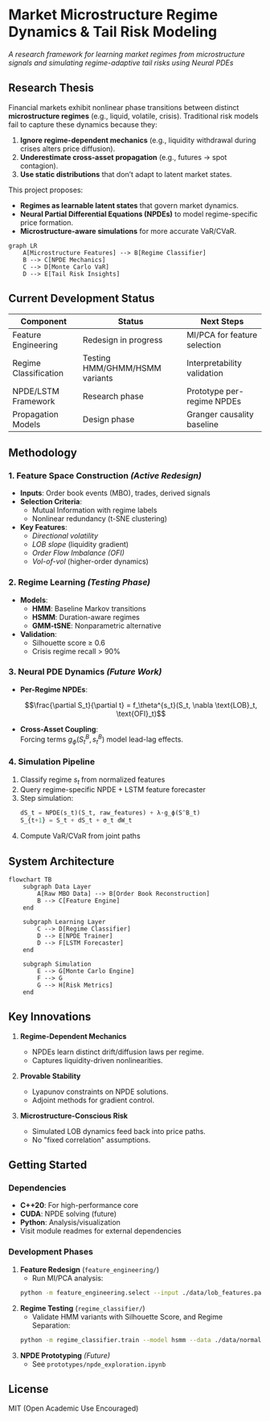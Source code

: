 # Market Microstructure Regime Dynamics & Tail Risk Modeling

*A research framework for learning market regimes from microstructure signals and simulating regime-adaptive tail risks using Neural PDEs*

## Research Thesis

Financial markets exhibit nonlinear phase transitions between distinct **microstructure regimes** (e.g., liquid, volatile, crisis). Traditional risk models fail to capture these dynamics because they:

1. **Ignore regime-dependent mechanics** (e.g., liquidity withdrawal during crises alters price diffusion).  
2. **Underestimate cross-asset propagation** (e.g., futures → spot contagion).  
3. **Use static distributions** that don’t adapt to latent market states.  

This project proposes:  
- **Regimes as learnable latent states** that govern market dynamics.  
- **Neural Partial Differential Equations (NPDEs)** to model regime-specific price formation.  
- **Microstructure-aware simulations** for more accurate VaR/CVaR.  

```mermaid
graph LR
    A[Microstructure Features] --> B[Regime Classifier]
    B --> C[NPDE Mechanics]
    C --> D[Monte Carlo VaR]
    D --> E[Tail Risk Insights]
```

## Current Development Status

| Component               | Status                          | Next Steps                     |
|-------------------------|---------------------------------|--------------------------------|
| Feature Engineering     | Redesign in progress            | MI/PCA for feature selection  |
| Regime Classification   | Testing HMM/GHMM/HSMM variants  | Interpretability validation    |
| NPDE/LSTM Framework     | Research phase                  | Prototype per-regime NPDEs     |
| Propagation Models      | Design phase                    | Granger causality baseline     |

## Methodology

### 1. Feature Space Construction *(Active Redesign)*
- **Inputs**: Order book events (MBO), trades, derived signals  
- **Selection Criteria**:  
  - Mutual Information with regime labels  
  - Nonlinear redundancy (t-SNE clustering)  
- **Key Features**:  
  - *Directional volatility*  
  - *LOB slope* (liquidity gradient)  
  - *Order Flow Imbalance (OFI)*  
  - *Vol-of-vol* (higher-order dynamics)  

### 2. Regime Learning *(Testing Phase)*
- **Models**:  
  - **HMM**: Baseline Markov transitions  
  - **HSMM**: Duration-aware regimes  
  - **GMM-tSNE**: Nonparametric alternative  
- **Validation**:  
  - Silhouette score ≥ 0.6  
  - Crisis regime recall > 90%  

### 3. Neural PDE Dynamics *(Future Work)*
- **Per-Regime NPDEs**:  
  ```math
  \frac{\partial S_t}{\partial t} = f_\theta^{s_t}(S_t, \nabla \text{LOB}_t, \text{OFI}_t)
  ```
- **Cross-Asset Coupling**:  
  Forcing terms $g_\phi(S^B_t, s^B_t)$ model lead-lag effects.  

### 4. Simulation Pipeline
1. Classify regime $s_t$ from normalized features  
2. Query regime-specific NPDE + LSTM feature forecaster  
3. Step simulation:  
   ```python
   dS_t = NPDE(s_t)(S_t, raw_features) + λ·g_ϕ(S^B_t)
   S_{t+1} = S_t + dS_t + σ_t dW_t
   ```
4. Compute VaR/CVaR from joint paths  

## System Architecture

```mermaid
flowchart TB
    subgraph Data Layer
        A[Raw MBO Data] --> B[Order Book Reconstruction]
        B --> C[Feature Engine]
    end

    subgraph Learning Layer
        C --> D[Regime Classifier]
        D --> E[NPDE Trainer]
        D --> F[LSTM Forecaster]
    end

    subgraph Simulation
        E --> G[Monte Carlo Engine]
        F --> G
        G --> H[Risk Metrics]
    end
```

## Key Innovations

1. **Regime-Dependent Mechanics**  
   - NPDEs learn distinct drift/diffusion laws per regime.  
   - Captures liquidity-driven nonlinearities.  

2. **Provable Stability**  
   - Lyapunov constraints on NPDE solutions.  
   - Adjoint methods for gradient control.  

3. **Microstructure-Conscious Risk**  
   - Simulated LOB dynamics feed back into price paths.  
   - No "fixed correlation" assumptions.  

## Getting Started

### Dependencies
- **C++20**: For high-performance core  
- **CUDA**: NPDE solving (future)  
- **Python**: Analysis/visualization  
- Visit module readmes for external dependencies

### Development Phases
1. **Feature Redesign** (`feature_engineering/`)  
   - Run MI/PCA analysis:  
   ```bash
   python -m feature_engineering.select --input ./data/lob_features.parquet
   ```
2. **Regime Testing** (`regime_classifier/`)  
   - Validate HMM variants with Silhouette Score, and Regime Separation:  
   ```bash
   python -m regime_classifier.train --model hsmm --data ./data/normalized.parquet
   ```
3. **NPDE Prototyping** *(Future)*  
   - See `prototypes/npde_exploration.ipynb`

## License
MIT (Open Academic Use Encouraged)
